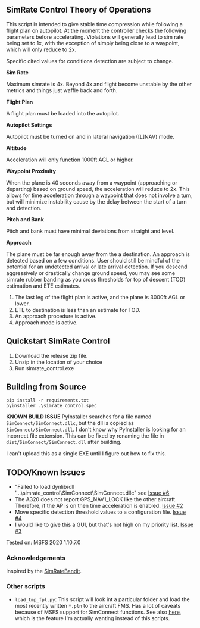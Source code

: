 ## SimRate Control Theory of Operations

This script is intended to give stable time compression while following a flight
plan on autopilot. At the moment the controller checks the following parameters
before accelerating. Violations will generally lead to sim rate being set to 1x,
with the exception of simply being close to a waypoint, which will only reduce
to 2x.

Specific cited values for conditions detection are subject to change.

**Sim Rate**

Maximum simrate is 4x. Beyond 4x and flight become unstable by the other metrics
and things just waffle back and forth.

**Flight Plan**

A flight plan must be loaded into the autopilot.

**Autopilot Settings**

Autopilot must be turned on and in lateral navigation ([L]NAV) mode.

**Altitude**

Acceleration will only function 1000ft AGL or higher.

**Waypoint Proximity**

When the plane is 40 seconds away from a waypoint (approaching or departing)
based on ground speed, the acceleration will reduce to 2x. This allows for time
acceleration through a waypoint that does not involve a turn, but will minimize
instability cause by the delay between the start of a turn and detection.

**Pitch and Bank**

Pitch and bank must have minimal deviations from straight and level.

**Approach**

The plane must be far enough away from the a destination. An approach is
detected based on a few conditions. User should still be mindful of the
potential for an undetected arrival or late arrival detection. If you descend
aggressively or drastically change ground speed, you may see some simrate rubber
banding as you cross thresholds for top of descent (TOD) estimation and ETE
estimates.

1. The last leg of the flight plan is active, and the plane is 3000ft AGL or
   lower.
2. ETE to destination is less than an estimate for TOD.
3. An approach procedure is active.
4. Approach mode is active.

## Quickstart SimRate Control

1. Download the release zip file.
2. Unzip in the location of your choice
3. Run simrate_control.exe

## Building from Source

```
pip install -r requirements.txt
pyinstaller .\simrate_control.spec
```

**KNOWN BUILD ISSUE** PyInstaller searches for a file named
`SimConnect/SimConnect.dllc`, but the dll is copied as
`SimConnect/SimConnect.dll`. I don't know why PyInstaller is looking for an
incorrect file extension. This can be fixed by renaming the file in
`dist/SimConnect/SimConnect.dll` after building.

I can't upload this as a single EXE until I figure out how to fix this.

## TODO/Known Issues

* "Failed to load dynlib/dll '...\\simrate_control\\SimConnect\\SimConnect.dllc"
  see [Issue #6](https://github.com/daheise/msfs_utils/issues/6)
* The A320 does not report GPS_NAV1_LOCK like the other aircraft. Therefore, if
  the AP is on then time acceleration is enabled.
  [Issue #2](https://github.com/daheise/msfs_utils/issues/2)
* Move specific detection threshold values to a configuration file.
  [Issue #4](https://github.com/daheise/msfs_utils/issues/4)
* I would like to give this a GUI, but that's not high on my priority list.
  [Issue #3](https://github.com/daheise/msfs_utils/issues/3)

Tested on: MSFS 2020 1.10.7.0

### Acknowledgements

Inspired by the [SimRateBandit](https://github.com/dga711/msfs-simratebandit).

### Other scripts

* `load_tmp_fpl.py`: This script will look int a particular folder and load the
  most recently written `*.pln` to the aircraft FMS. Has a lot of caveats
  because of MSFS support for SimConnect functions. See also
  [here](https://github.com/albar965/littlenavmap/issues/35#issuecomment-716013932),
  which is the feature I'm actually wanting instead of this scripts.